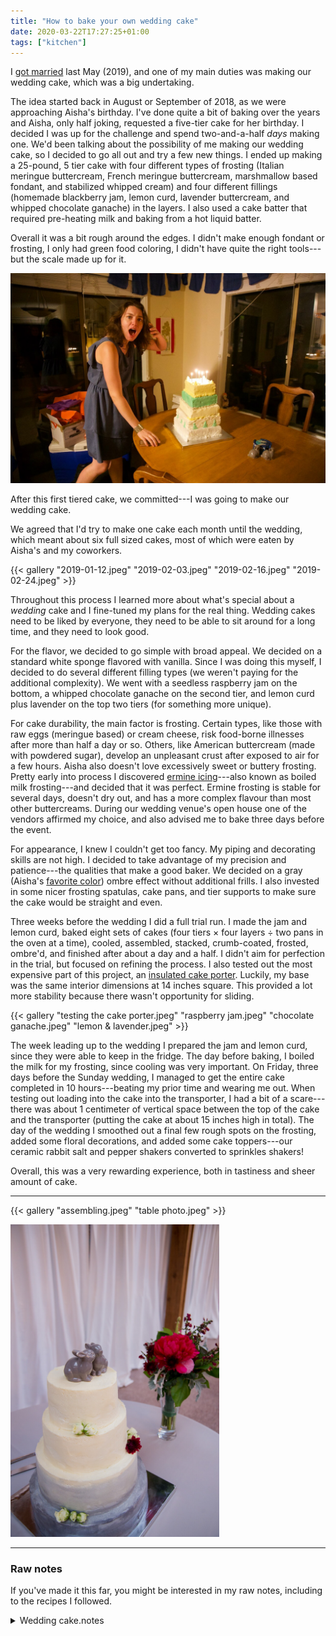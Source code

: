 ```yaml
---
title: "How to bake your own wedding cake"
date: 2020-03-22T17:27:25+01:00
tags: ["kitchen"]
---
```


I [got married](http://localhost:1313/posts/wedding-website/) last May (2019), and one of my main duties was making our wedding cake, which was a big undertaking.

The idea started back in August or September of 2018, as we were approaching Aisha's birthday. I've done quite a bit of baking over the years and Aisha, only half joking, requested a five-tier cake for her birthday. I decided I was up for the challenge and spend two-and-a-half _days_ making one. We'd been talking about the possibility of me making our wedding cake, so I decided to go all out and try a few new things. I ended up making a 25-pound, 5 tier cake with four different types of frosting (Italian meringue buttercream, French meringue buttercream, marshmallow based fondant, and stabilized whipped cream) and four different fillings (homemade blackberry jam, lemon curd, lavender buttercream, and whipped chocolate ganache) in the layers. I also used a cake batter that required pre-heating milk and baking from a hot liquid batter.

Overall it was a bit rough around the edges. I didn't make enough fondant or frosting, I only had green food coloring, I didn't have quite the right tools---but the scale made up for it. 

![Aisha's reaction was priceless](aisha_reaction.jpeg)

After this first tiered cake, we committed---I was going to make our wedding cake.

We agreed that I'd try to make one cake each month until the wedding, which meant about six full sized cakes, most of which were eaten by Aisha's and my coworkers.

{{< gallery "2019-01-12.jpeg" "2019-02-03.jpeg" "2019-02-16.jpeg" "2019-02-24.jpeg" >}}

Throughout this process I learned more about what's special about a _wedding_ cake and I fine-tuned my plans for the real thing. Wedding cakes need to be liked by everyone, they need to be able to sit around for a long time, and they need to look good.

For the flavor, we decided to go simple with broad appeal. We decided on a standard white sponge flavored with vanilla. Since I was doing this myself, I decided to do several different filling types (we weren't paying for the additional complexity). We went with a seedless raspberry jam on the bottom, a whipped chocolate ganache on the second tier, and lemon curd plus lavender on the top two tiers (for something more unique).

For cake durability, the main factor is frosting. Certain types, like those with raw eggs (meringue based) or cream cheese, risk food-borne illnesses after more than half a day or so. Others, like American buttercream (made with powdered sugar), develop an unpleasant crust after exposed to air for a few hours. Aisha also doesn't love excessively sweet or buttery frosting. Pretty early into process I discovered [ermine icing](https://cooking.nytimes.com/recipes/1016330-ermine-icing)---also known as boiled milk frosting---and decided that it was perfect. Ermine frosting is stable for several days, doesn't dry out, and has a more complex flavour than most other buttercreams. During our wedding venue's open house one of the vendors affirmed my choice, and also advised me to bake three days before the event.

For appearance, I knew I couldn't get too fancy. My piping and decorating skills are not high. I decided to take advantage of my precision and patience---the qualities that make a good baker. We decided on a gray (Aisha's [favorite color](https://genius.com/11503998)) ombre effect without additional frills. I also invested in some nicer frosting spatulas, cake pans, and tier supports to make sure the cake would be straight and even.

Three weeks before the wedding I did a full trial run. I made the jam and lemon curd, baked eight sets of cakes (four tiers × four layers ÷ two pans in the oven at a time), cooled, assembled, stacked, crumb-coated, frosted, ombre'd, and finished after about a day and a half. I didn't aim for perfection in the trial, but focused on refining the process. I also tested out the most expensive part of this project, an [insulated cake porter](https://www.amazon.com/gp/product/B00WQUOTN6/ref=ppx_yo_dt_b_search_asin_title?ie=UTF8&psc=1). Luckily, my base was the same interior dimensions at 14 inches square. This provided a lot more stability because there wasn't opportunity for sliding.

{{< gallery "testing the cake porter.jpeg" "raspberry jam.jpeg" "chocolate ganache.jpeg" "lemon & lavender.jpeg" >}}

The week leading up to the wedding I prepared the jam and lemon curd, since they were able to keep in the fridge. The day before baking, I boiled the milk for my frosting, since cooling was very important. On Friday, three days before the Sunday wedding, I managed to get the entire cake completed in 10 hours---beating my prior time and wearing me out. When testing out loading into the cake into the transporter, I had a bit of a scare---there was about 1 centimeter of vertical space between the top of the cake and the transporter (putting the cake at about 15 inches high in total).
The day of the wedding I smoothed out a final few rough spots on the frosting, added some floral decorations, and added some cake toppers---our ceramic rabbit salt and pepper shakers converted to sprinkles shakers!

Overall, this was a very rewarding experience, both in tastiness and sheer amount of cake.

---

{{< gallery "assembling.jpeg" "table photo.jpeg" >}}

<img src="./final cake.jpeg" alt="The final product" height="500" />

---

### Raw notes

If you've made it this far, you might be interested in my raw notes, including to the recipes I followed.

<details>
<summary>Wedding cake.notes</summary>

6x raspberry jam  
Lemon curd, set more  
Make curd and jam ahead of time (Monday or Wednesday)  
Boil milk day before (Thursday)  
Pre cool carrier  
Dowels in each layer (remember the middle!)  
Make sure layers aren’t too high  

#### Ingredients

##### Cake layers (recipe in magazine)
- 36 eggs
- 6 cups milk
- 2 tablespoons vanilla
- 3 lbs 6 oz cake flour
    - 4+ tablespoons cornstarch
- 4 lbs 9.5 oz sugar
- .5 cup baking powder
- 2 tablespoons salt
- 9 sticks butter

##### [Ermine Frosting](https://cooking.nytimes.com/recipes/1016330-ermine-icing)
- 6 cups milk
- 2 cups less 2 tablespoons flour
- 2 tablespoons vanilla
- 6 pinches salt
- 12 sticks butter
- 6 cups sugar

##### [Lemon curd](https://www.twopeasandtheirpod.com/lemon-curd/)
- 3 eggs
- 1 cup sugar
- 1/2 cup lemon juice
- 1/2 stick butter
- 1 tablespoon lemon zest

##### [Raspberry Jam](https://www.geniuskitchen.com/recipe/raspberry-cake-filling-152347?ref=amp)
- 9 cups frozen raspberries
- 6 tablespoons cornstarch 
- 3/4 cup lemon juice (bump up to 1 cup)
- 1 1/2 cup sugar

##### [Chocolate Mousse](https://www.ricardocuisine.com/en/recipes/7472-chocolate-mousse-cake)
- 7 oz dark chocolate 
- <1 pack gelatin
- 2 tablespoons water
- 1/2 cup sugar
- 2 cups heavy cream

#### Shopping List
- [ ] 39 eggs
- [ ] 1 gallon milk
- [ ] 1 pint heavy cream
- [ ] 22 sticks butter (~6 packs)
- [ ] 5 lbs flour
- [ ] Cornstarch
- [ ] 8 lbs sugar
- [ ] 1/2 cup baking powder
- [ ] Vanilla extract
- [ ] Gelatin
- [ ] Salt
- [ ] 4 lemons
- [ ] 2.25 pounds raspberries
- [ ] 7 oz dark chocolate
- [ ] 3 oz cooking lavender
  <p><br /></p>
- [ ] Cardboard rounds
- [ ] Dowels

</details>
